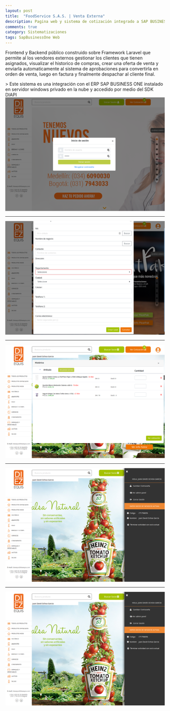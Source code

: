 ```yaml
---
layout: post
title:  "FoodService S.A.S. | Venta Externa"
description: Pagina web y sistema de cotización integrado a SAP BUSINESS ONE
comments: true
category: Sistematizaciones
tags: SapBusinessOne Web
---
```

<p>Frontend y Backend público construido sobre Framework Laravel que permite al los vendores externos gestionar los clientes que tienen asignados, visualizar el historico de compras, crear una oferta de venta y enviarla automaticamente al sistema de aprobaciones para convertirla en orden de venta, luego en factura y finalmente despachar al cliente final.</p>
> Este sistema es una integración con el ERP SAP BUSINESS ONE instalado en servidor windows privado en la nube y accedido por medio del SDK DIAPI

<img src="/public/imgs/proyectos/diezequis5.png" />
<hr>
<img src="/public/imgs/proyectos/diezequis6.png" /> 
<hr>
<img src="/public/imgs/proyectos/diezequis7.png" /> 
<hr>
<img src="/public/imgs/proyectos/diezequis8.png" /> 
<hr>
<img src="/public/imgs/proyectos/diezequis9.png" /> 
